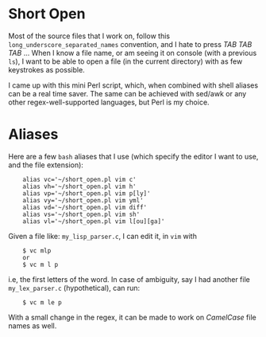 Short Open
==========

Most of the source files that I work on, follow this `long_underscore_separated_names` convention, 
and I hate to press _TAB TAB TAB_ ...
When I know a file name, or am seeing it on console (with a previous `ls`), 
I want to be able to open a file (in the current directory) with as few keystrokes as possible.

I came up with this mini Perl script, which, when combined with shell aliases
can be a real time saver. 
The same can be achieved with sed/awk or any other regex-well-supported
languages, but Perl is my choice.

Aliases
=======

Here are a few `bash` aliases that I use (which specify the editor I want to use,
and the file extension):

        alias vc='~/short_open.pl vim c' 
        alias vh='~/short_open.pl vim h'
        alias vp='~/short_open.pl vim p[ly]'
        alias vy='~/short_open.pl vim yml'
        alias vd='~/short_open.pl vim diff'
        alias vs='~/short_open.pl vim sh'
        alias vl='~/short_open.pl vim l[ou][ga]'

Given a file like: `my_lisp_parser.c`, I can edit it, in `vim` with 
        
        $ vc mlp
        or
        $ vc m l p

i.e, the first letters of the word. 
In case of ambiguity, say I had another file `my_lex_parser.c` (hypothetical),
can run:

        $ vc m le p

With a small change in the regex, it can be made to 
work on _CamelCase_ file names as well.

